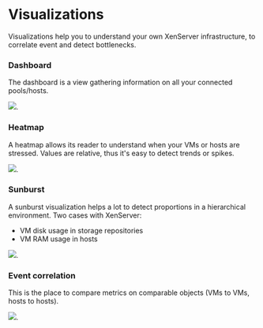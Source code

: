 # Visualizations

Visualizations help you to understand your own XenServer infrastructure, to correlate event and detect bottlenecks.

### Dashboard

The dashboard is a view gathering information on all your connected pools/hosts.



[![](https://xen-orchestra.com/blog/content/images/2015/08/dashboard.png)](https://xen-orchestra.com/blog/xen-orchestra-4-4/#dashboard).

### Heatmap

A heatmap allows its reader to understand when your VMs or hosts are stressed. Values are relative, thus it's easy to detect trends or spikes.



[![](https://xen-orchestra.com/blog/content/images/2015/08/db1.png)](https://xen-orchestra.com/blog/xen-orchestra-4-4/#heatmapforinfrastructurehealth).

### Sunburst

A sunburst visualization helps a lot to detect proportions in a hierarchical environment. Two cases with XenServer:

* VM disk usage in storage repositories
* VM RAM usage in hosts



[![](https://xen-orchestra.com/blog/content/images/2015/07/sunburst-2.png)](https://xen-orchestra.com/blog/xen-orchestra-4-4/#sunburstvisualizationforvdiandramusage).

### Event correlation

This is the place to compare metrics on comparable objects (VMs to VMs, hosts to hosts).



[![](https://xen-orchestra.com/blog/content/images/2015/09/correlate_small.jpg)](https://xen-orchestra.com/blog/xen-orchestra-4-6#eventcorrelation).